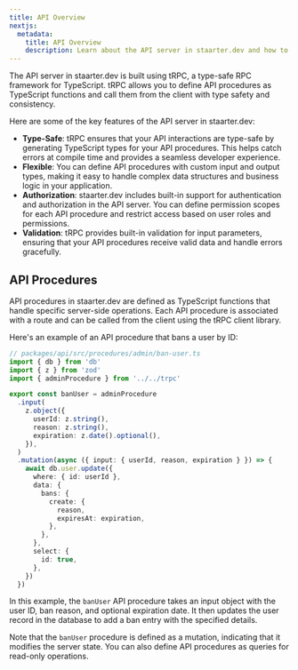 ```yaml
---
title: API Overview
nextjs:
  metadata:
    title: API Overview
    description: Learn about the API server in staarter.dev and how to build with tRPC.
---
```


The API server in staarter.dev is built using tRPC, a type-safe RPC framework for TypeScript. tRPC allows you to define API procedures as TypeScript functions and call them from the client with type safety and consistency.

Here are some of the key features of the API server in staarter.dev:

- **Type-Safe**: tRPC ensures that your API interactions are type-safe by generating TypeScript types for your API procedures. This helps catch errors at compile time and provides a seamless developer experience.
- **Flexible**: You can define API procedures with custom input and output types, making it easy to handle complex data structures and business logic in your application.
- **Authorization**: staarter.dev includes built-in support for authentication and authorization in the API server. You can define permission scopes for each API procedure and restrict access based on user roles and permissions.
- **Validation**: tRPC provides built-in validation for input parameters, ensuring that your API procedures receive valid data and handle errors gracefully.

## API Procedures

API procedures in staarter.dev are defined as TypeScript functions that handle specific server-side operations. Each API procedure is associated with a route and can be called from the client using the tRPC client library.

Here's an example of an API procedure that bans a user by ID:

```typescript
// packages/api/src/procedures/admin/ban-user.ts
import { db } from 'db'
import { z } from 'zod'
import { adminProcedure } from '../../trpc'

export const banUser = adminProcedure
  .input(
    z.object({
      userId: z.string(),
      reason: z.string(),
      expiration: z.date().optional(),
    }),
  )
  .mutation(async ({ input: { userId, reason, expiration } }) => {
    await db.user.update({
      where: { id: userId },
      data: {
        bans: {
          create: {
            reason,
            expiresAt: expiration,
          },
        },
      },
      select: {
        id: true,
      },
    })
  })
```

In this example, the `banUser` API procedure takes an input object with the user ID, ban reason, and optional expiration date. It then updates the user record in the database to add a ban entry with the specified details.

Note that the `banUser` procedure is defined as a mutation, indicating that it modifies the server state. You can also define API procedures as queries for read-only operations.
